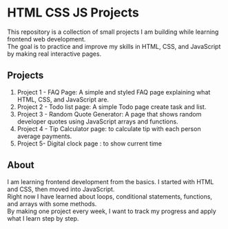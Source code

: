 # HTML CSS JS Projects

This repository is a collection of small projects I am building while learning frontend web development.  
The goal is to practice and improve my skills in HTML, CSS, and JavaScript by making real interactive pages.  

## Projects
1. Project 1 - FAQ Page: A simple and styled FAQ page explaining what HTML, CSS, and JavaScript are.  
2. Project 2 - Todo list page: A simple Todo page create task and list.  
3. Project 3 - Random Quote Generator: A page that shows random developer quotes using JavaScript arrays and functions.  
4. Project 4 - Tip Calculator page: to calculate tip with each person average payments.
5. Project 5- Digital clock page : to show current time 

## About
I am learning frontend development from the basics. I started with HTML and CSS, then moved into JavaScript.  
Right now I have learned about loops, conditional statements, functions, and arrays with some methods.  
By making one project every week, I want to track my progress and apply what I learn step by step.
